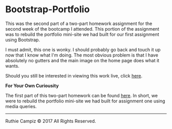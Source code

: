 # Bootstrap-Portfolio

This was the second part of a two-part homework assignment for the second week of the bootcamp I attended. This portion of the assignment was to rebuild the portfolio mini-site we had built for our first assignment using Bootstrap. 

I must admit, this one is wonky.  I should probably go back and touch it up now that I know what I'm doing.  The most obvious problem is that I have absolutely no gutters and the main image on the home page does what it wants.

Should you still be interested in viewing this work live, click [here](https://ruthieirl.github.io/Bootstrap-Portfolio/index.html).

**For Your Own Curiousity**

The first part of this two-part homework can be found [here](https://github.com/ruthieirl/Responsive-Portfolio). In short, we were to rebuild the portfolio mini-site we had built for assignment one using media queries.

- - -

Ruthie Campiz © 2017 All Rights Reserved.